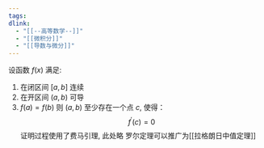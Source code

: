 ```yaml
---
tags: 
dlink:
  - "[[--高等数学--]]"
  - "[[微积分]]"
  - "[[导数与微分]]"
---
```

设函数 $f(x)$ 满足: 
1. 在闭区间 $[a,b]$ 连续
2. 在开区间 $(a,b)$ 可导
3. $f(a)=f(b)$
则 $(a,b)$ 至少存在一个点 $c$, 使得：
$$f ^ { \prime } ( c ) = 0$$
证明过程使用了费马引理, 此处略
罗尔定理可以推广为[[拉格朗日中值定理]]